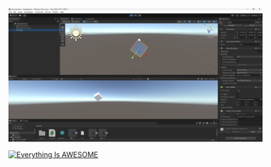 ![alt text](https://github.com/Atlanta11/Gyro-Accelerometer-with-mpu6050/blob/main/Schermafbeelding%202024-04-14%20163723.png)


[![Everything Is AWESOME](https://img.youtube.com/vi/StTqXEQ2l-Y/0.jpg)]([https://www.youtube.com/watch?v=StTqXEQ2l-Y](https://youtu.be/gbCLAlYRMBg) "Everything Is AWESOME")
